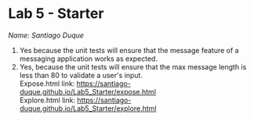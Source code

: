 # Lab 5 - Starter  
*Name: Santiago Duque*  
1. Yes because the unit tests will ensure that the message feature of a messaging application works as expected.
2. Yes, because the unit tests will ensure that the max message length is less than 80 to validate a user's input.  
Expose.html link: https://santiago-duque.github.io/Lab5_Starter/expose.html  
Explore.html link: https://santiago-duque.github.io/Lab5_Starter/explore.html  
